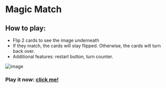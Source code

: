 # Magic Match

## How to play:
- Flip 2 cards to see the image underneath
- If they match, the cards will stay flipped. Otherwise, the cards will turn back over.
- Additional features: restart button, turn counter.

![image](https://user-images.githubusercontent.com/35176373/177237467-2998922b-4b44-4c91-a9b3-623beafaca28.png)


### Play it now: <a href="https://kallysalt.github.io/magic-match/">click me!</a>
